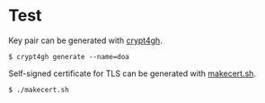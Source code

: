 # Test

Key pair can be generated with [crypt4gh](https://github.com/elixir-oslo/crypt4gh).
```
$ crypt4gh generate --name=doa
```

Self-signed certificate for TLS can be generated with [makecert.sh](makecert.sh).
```
$ ./makecert.sh
```
